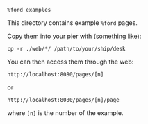 `%ford examples`

This directory contains example `%ford` pages.

Copy them into your pier with (something like):

    cp -r ./web/*/ /path/to/your/ship/desk

You can then access them through the web:
    
    http://localhost:8080/pages/[n]

or
    
    http://localhost:8080/pages/[n]/page

where `[n]` is the number of the example.
